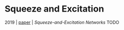 # Squeeze and Excitation
2019 | [paper](https://arxiv.org/pdf/1709.01507) | _Squeeze-and-Excitation Networks_
TODO